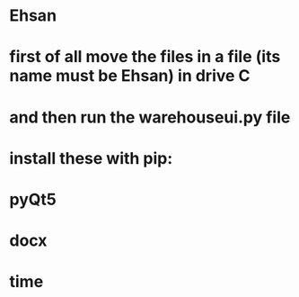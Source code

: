 # Ehsan

# first of all move the files in a file (its name must be Ehsan) in drive C
# and then run the warehouseui.py file

# install these with pip:
# pyQt5
# docx 
# time
